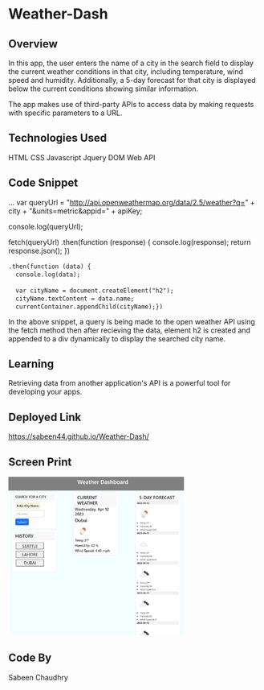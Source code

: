 # Weather-Dash

## Overview

In this app, the user enters the name of a city in the search field to display the current weather conditions in that city, including temperature, wind speed and humidity. Additionally, a 5-day forecast for that city is displayed below the current conditions showing similar information.

The app makes use of third-party APIs to access data by making requests with specific parameters to a URL.

## Technologies Used

HTML
CSS
Javascript
Jquery
DOM
Web API

## Code Snippet

...
var queryUrl =
"http://api.openweathermap.org/data/2.5/weather?q=" +
city +
"&units=metric&appid=" +
apiKey;

console.log(queryUrl);

fetch(queryUrl)
.then(function (response) {
console.log(response);
return response.json();
})

    .then(function (data) {
      console.log(data);

      var cityName = document.createElement("h2");
      cityName.textContent = data.name;
      currentContainer.appendChild(cityName);})

In the above snippet, a query is being made to the open weather API using the fetch method then after recieving the data, element h2 is created and appended to a div dynamically to display the searched city name.

## Learning

Retrieving data from another application's API is a powerful tool for developing your apps.

## Deployed Link

https://sabeen44.github.io/Weather-Dash/

## Screen Print

<img src="./images/screenshot.png" width="350" title="hover text">

## Code By

Sabeen Chaudhry

